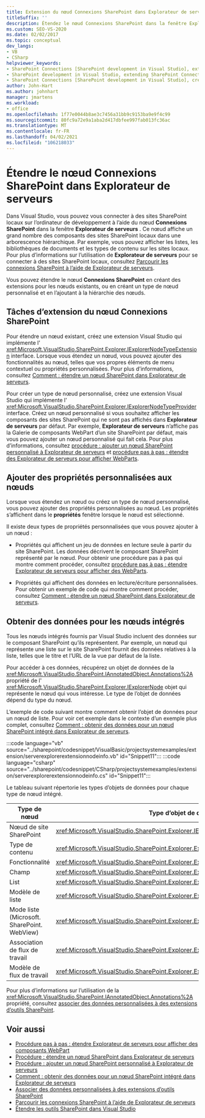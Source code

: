 ```yaml
---
title: Extension du nœud Connexions SharePoint dans Explorateur de serveurs | Microsoft Docs
titleSuffix: ''
description: Étendez le nœud Connexions SharePoint dans la fenêtre Explorateur de serveurs dans Visual Studio. Ajoutez des propriétés personnalisées aux nœuds. Obtenir des données pour les nœuds intégrés.
ms.custom: SEO-VS-2020
ms.date: 02/02/2017
ms.topic: conceptual
dev_langs:
- VB
- CSharp
helpviewer_keywords:
- SharePoint Connections [SharePoint development in Visual Studio], extending a node
- SharePoint development in Visual Studio, extending SharePoint Connections node in Server Explorer
- SharePoint Connections [SharePoint development in Visual Studio], creating a new node type
author: John-Hart
ms.author: johnhart
manager: jmartens
ms.workload:
- office
ms.openlocfilehash: 1f77e0044b8ae3c7456a31bb9c9153ba9e9f4c99
ms.sourcegitcommit: 80fc9a72e9a1aba2d417dbfee997fab013fc36ac
ms.translationtype: MT
ms.contentlocale: fr-FR
ms.lasthandoff: 04/02/2021
ms.locfileid: "106218033"
---
```

# <a name="extend-the-sharepoint-connections-node-in-server-explorer"></a>Étendre le nœud Connexions SharePoint dans Explorateur de serveurs
  Dans Visual Studio, vous pouvez vous connecter à des sites SharePoint locaux sur l’ordinateur de développement à l’aide du nœud **Connexions SharePoint** dans la fenêtre **Explorateur de serveurs** . Ce nœud affiche un grand nombre des composants des sites SharePoint locaux dans une arborescence hiérarchique. Par exemple, vous pouvez afficher les listes, les bibliothèques de documents et les types de contenu sur les sites locaux. Pour plus d’informations sur l’utilisation de **Explorateur de serveurs** pour se connecter à des sites SharePoint locaux, consultez [Parcourir les connexions SharePoint à l’aide de Explorateur de serveurs](../sharepoint/browsing-sharepoint-connections-using-server-explorer.md).

 Vous pouvez étendre le nœud **Connexions SharePoint** en créant des extensions pour les nœuds existants, ou en créant un type de nœud personnalisé et en l’ajoutant à la hiérarchie des nœuds.

## <a name="tasks-for-extending-the-sharepoint-connections-node"></a>Tâches d’extension du nœud Connexions SharePoint
 Pour étendre un nœud existant, créez une extension Visual Studio qui implémente l' <xref:Microsoft.VisualStudio.SharePoint.Explorer.IExplorerNodeTypeExtension> interface. Lorsque vous étendez un nœud, vous pouvez ajouter des fonctionnalités au nœud, telles que vos propres éléments de menu contextuel ou propriétés personnalisées. Pour plus d’informations, consultez [Comment : étendre un nœud SharePoint dans Explorateur de serveurs](../sharepoint/how-to-extend-a-sharepoint-node-in-server-explorer.md).

 Pour créer un type de nœud personnalisé, créez une extension Visual Studio qui implémente l' <xref:Microsoft.VisualStudio.SharePoint.Explorer.IExplorerNodeTypeProvider> interface. Créez un nœud personnalisé si vous souhaitez afficher les composants des sites SharePoint qui ne sont pas affichés dans **Explorateur de serveurs** par défaut. Par exemple, **Explorateur de serveurs** n’affiche pas la Galerie de composants WebPart d’un site SharePoint par défaut, mais vous pouvez ajouter un nœud personnalisé qui fait cela. Pour plus d’informations, consultez [procédure : ajouter un nœud SharePoint personnalisé à Explorateur de serveurs](../sharepoint/how-to-add-a-custom-sharepoint-node-to-server-explorer.md) et [procédure pas à pas : étendre des Explorateur de serveurs pour afficher WebParts](../sharepoint/walkthrough-extending-server-explorer-to-display-web-parts.md).

## <a name="add-custom-properties-to-nodes"></a>Ajouter des propriétés personnalisées aux nœuds
 Lorsque vous étendez un nœud ou créez un type de nœud personnalisé, vous pouvez ajouter des propriétés personnalisées au nœud. Les propriétés s’affichent dans le **propriétés** fenêtre lorsque le nœud est sélectionné.

 Il existe deux types de propriétés personnalisées que vous pouvez ajouter à un nœud :

- Propriétés qui affichent un jeu de données en lecture seule à partir du site SharePoint. Les données décrivent le composant SharePoint représenté par le nœud. Pour obtenir une procédure pas à pas qui montre comment procéder, consultez [procédure pas à pas : étendre Explorateur de serveurs pour afficher des WebParts](../sharepoint/walkthrough-extending-server-explorer-to-display-web-parts.md).

- Propriétés qui affichent des données en lecture/écriture personnalisées. Pour obtenir un exemple de code qui montre comment procéder, consultez [Comment : étendre un nœud SharePoint dans Explorateur de serveurs](../sharepoint/how-to-extend-a-sharepoint-node-in-server-explorer.md).

## <a name="get-data-for-built-in-nodes"></a>Obtenir des données pour les nœuds intégrés
 Tous les nœuds intégrés fournis par Visual Studio incluent des données sur le composant SharePoint qu’ils représentent. Par exemple, un nœud qui représente une liste sur le site SharePoint fournit des données relatives à la liste, telles que le titre et l’URL de la vue par défaut de la liste.

 Pour accéder à ces données, récupérez un objet de données de la <xref:Microsoft.VisualStudio.SharePoint.IAnnotatedObject.Annotations%2A> propriété de l' <xref:Microsoft.VisualStudio.SharePoint.Explorer.IExplorerNode> objet qui représente le nœud qui vous intéresse. Le type de l’objet de données dépend du type du nœud.

 L’exemple de code suivant montre comment obtenir l’objet de données pour un nœud de liste. Pour voir cet exemple dans le contexte d’un exemple plus complet, consultez [Comment : obtenir des données pour un nœud SharePoint intégré dans Explorateur de serveurs](../sharepoint/how-to-get-data-for-a-built-in-sharepoint-node-in-server-explorer.md).

 :::code language="vb" source="../sharepoint/codesnippet/VisualBasic/projectsystemexamples/extension/serverexplorerextensionnodeinfo.vb" id="Snippet11":::
 :::code language="csharp" source="../sharepoint/codesnippet/CSharp/projectsystemexamples/extension/serverexplorerextensionnodeinfo.cs" id="Snippet11":::

 Le tableau suivant répertorie les types d’objets de données pour chaque type de nœud intégré.

|Type de nœud|Type d’objet de données|
|---------------|----------------------|
|Nœud de site SharePoint|<xref:Microsoft.VisualStudio.SharePoint.Explorer.IExplorerSiteNodeInfo>|
|Type de contenu|<xref:Microsoft.VisualStudio.SharePoint.Explorer.Extensions.IContentTypeNodeInfo>|
|Fonctionnalité|<xref:Microsoft.VisualStudio.SharePoint.Explorer.Extensions.IFeatureNodeInfo>|
|Champ|<xref:Microsoft.VisualStudio.SharePoint.Explorer.Extensions.IFieldNodeInfo>|
|List|<xref:Microsoft.VisualStudio.SharePoint.Explorer.Extensions.IListNodeInfo>|
|Modèle de liste|<xref:Microsoft.VisualStudio.SharePoint.Explorer.Extensions.IListTemplateNodeInfo>|
|Mode liste (Microsoft. SharePoint. WebView)|<xref:Microsoft.VisualStudio.SharePoint.Explorer.Extensions.IListViewNodeInfo>|
|Association de flux de travail|<xref:Microsoft.VisualStudio.SharePoint.Explorer.Extensions.IWorkflowAssociationNodeInfo>|
|Modèle de flux de travail|<xref:Microsoft.VisualStudio.SharePoint.Explorer.Extensions.IWorkflowTemplateNodeInfo>|

 Pour plus d’informations sur l’utilisation de la <xref:Microsoft.VisualStudio.SharePoint.IAnnotatedObject.Annotations%2A> propriété, consultez [associer des données personnalisées à des extensions d’outils SharePoint](../sharepoint/associating-custom-data-with-sharepoint-tools-extensions.md).

## <a name="see-also"></a>Voir aussi
- [Procédure pas à pas : étendre Explorateur de serveurs pour afficher des composants WebPart](../sharepoint/walkthrough-extending-server-explorer-to-display-web-parts.md)
- [Procédure : étendre un nœud SharePoint dans Explorateur de serveurs](../sharepoint/how-to-extend-a-sharepoint-node-in-server-explorer.md)
- [Procédure : ajouter un nœud SharePoint personnalisé à Explorateur de serveurs](../sharepoint/how-to-add-a-custom-sharepoint-node-to-server-explorer.md)
- [Comment : obtenir des données pour un nœud SharePoint intégré dans Explorateur de serveurs](../sharepoint/how-to-get-data-for-a-built-in-sharepoint-node-in-server-explorer.md)
- [Associer des données personnalisées à des extensions d’outils SharePoint](../sharepoint/associating-custom-data-with-sharepoint-tools-extensions.md)
- [Parcourir les connexions SharePoint à l’aide de Explorateur de serveurs](../sharepoint/browsing-sharepoint-connections-using-server-explorer.md)
- [Étendre les outils SharePoint dans Visual Studio](../sharepoint/extending-the-sharepoint-tools-in-visual-studio.md)
